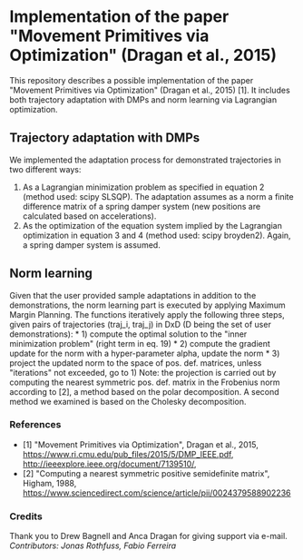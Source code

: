 # Implementation of the paper "Movement Primitives via Optimization" (Dragan et al., 2015)
This repository describes a possible implementation of the paper "Movement Primitives via Optimization" (Dragan et al., 2015) [1]. It includes both trajectory adaptation with DMPs and norm learning via Lagrangian optimization.


## Trajectory adaptation with DMPs
We implemented the adaptation process for demonstrated trajectories in two different ways:
1. As a Lagrangian minimization problem as specified in equation 2 (method used: scipy SLSQP). The adaptation assumes as a norm a finite difference matrix of a spring damper system (new positions are calculated based on accelerations).
2. As the optimization of the equation system implied by the Lagrangian optimization in equation 3 and 4 (method used: scipy broyden2). Again, a spring damper system is assumed.

## Norm learning
Given that the user provided sample adaptations in addition to the demonstrations, the norm learning part is executed by applying Maximum Margin Planning. The functions iteratively apply the following three steps,
  given pairs of trajectories (traj_i, traj_j) in DxD (D being the set of user demonstrations):
    * 1) compute the optimal solution to the "inner minimization problem" (right term in eq. 19)
    * 2) compute the gradient update for the norm with a hyper-parameter alpha, update the norm
    * 3) project the updated norm to the space of pos. def. matrices, unless "iterations" not exceeded, go to 1)
    Note: the projection is carried out by computing the nearest symmetric pos. def. matrix in the Frobenius norm according to [2], a method based on the polar decomposition. A second method we examined is based on the Cholesky decomposition.
    

### References
* [1] "Movement Primitives via Optimization", Dragan et al., 2015, https://www.ri.cmu.edu/pub_files/2015/5/DMP_IEEE.pdf, http://ieeexplore.ieee.org/document/7139510/, 
* [2] "Computing a nearest symmetric positive semidefinite matrix", Higham, 1988, https://www.sciencedirect.com/science/article/pii/0024379588902236


### Credits
Thank you to Drew Bagnell and Anca Dragan for giving support via e-mail.
_Contributors: Jonas Rothfuss, Fabio Ferreira_
